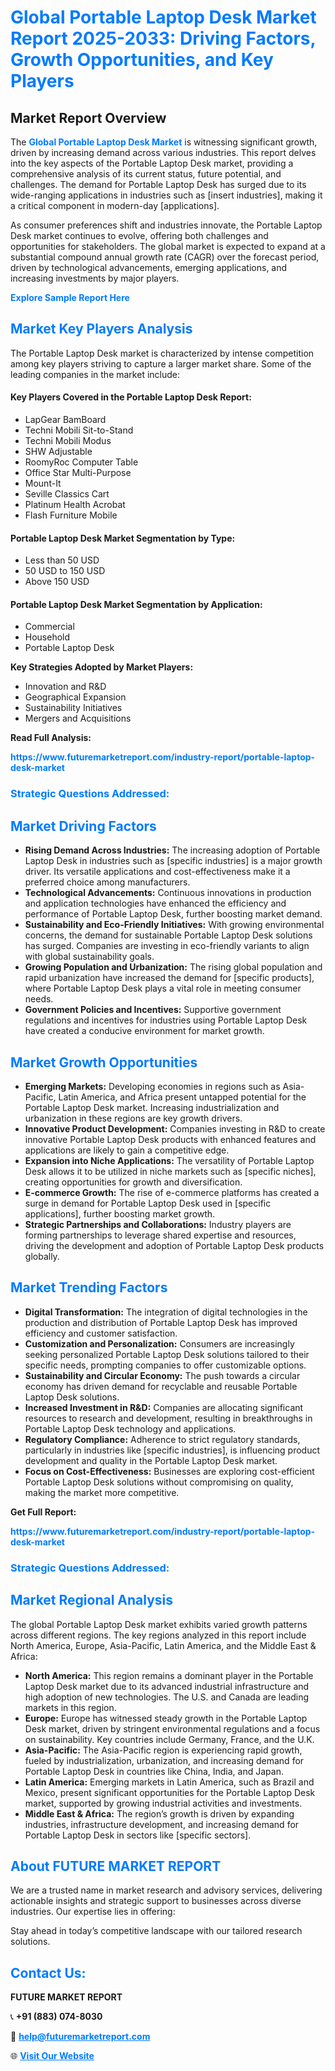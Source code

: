 <h1 style="color: #007BFF;">Global Portable Laptop Desk Market Report 2025-2033: Driving Factors, Growth Opportunities, and Key Players</h1>

<section id="overview">
<h2>Market Report Overview</h2>
<p>The <a href="https://www.futuremarketreport.com/industry-report/portable-laptop-desk-market" style="color: #007BFF; text-decoration: none;"><strong>Global Portable Laptop Desk Market</strong></a> is witnessing significant growth, driven by increasing demand across various industries. This report delves into the key aspects of the Portable Laptop Desk market, providing a comprehensive analysis of its current status, future potential, and challenges. The demand for Portable Laptop Desk has surged due to its wide-ranging applications in industries such as [insert industries], making it a critical component in modern-day [applications].</p>
<p>As consumer preferences shift and industries innovate, the Portable Laptop Desk market continues to evolve, offering both challenges and opportunities for stakeholders. The global market is expected to expand at a substantial compound annual growth rate (CAGR) over the forecast period, driven by technological advancements, emerging applications, and increasing investments by major players.</p>
</section>

<section id="overview">
<p><a href="https://www.futuremarketreport.com/request-sample/reportId=112324" style="color: #007BFF; text-decoration: none;"><strong>Explore Sample Report Here</strong></a></p>
</section>

<section id="key-players">
<h2 style="color: #007BFF;">Market Key Players Analysis</h2>
<p>The Portable Laptop Desk market is characterized by intense competition among key players striving to capture a larger market share. Some of the leading companies in the market include:</p>
<h4>Key Players Covered in the Portable Laptop Desk Report:</h4>
<ul><li>LapGear BamBoard</li><li>Techni Mobili Sit-to-Stand</li><li>Techni Mobili Modus</li><li>SHW Adjustable</li><li>RoomyRoc Computer Table</li><li>Office Star Multi-Purpose</li><li>Mount-It</li><li>Seville Classics Cart</li><li>Platinum Health Acrobat</li><li>Flash Furniture Mobile</li></ul>
<h4>Portable Laptop Desk Market Segmentation by Type:</h4>
<ul><li>Less than 50 USD</li><li>50 USD to 150 USD</li><li>Above 150 USD</li></ul>

<h4>Portable Laptop Desk Market Segmentation by Application:</h4>
<ul><li>Commercial</li><li>Household</li><li>Portable Laptop Desk</li></ul>
<p><strong>Key Strategies Adopted by Market Players:</strong></p>
<ul>
<li>Innovation and R&D</li>
<li>Geographical Expansion</li>
<li>Sustainability Initiatives</li>
<li>Mergers and Acquisitions</li>
</ul>
</section>

<section>
<p><strong>Read Full Analysis: </strong></p><a href="https://www.futuremarketreport.com/industry-report/portable-laptop-desk-market" style="color: #007BFF; text-decoration: none;"><strong>https://www.futuremarketreport.com/industry-report/portable-laptop-desk-market</strong></a>
<h3 style="color: #007BFF;">Strategic Questions Addressed:</h3>
</section>

<section id="driving-factors">
<h2 style="color: #007BFF;">Market Driving Factors</h2>
<ul>
<li><strong>Rising Demand Across Industries:</strong> The increasing adoption of Portable Laptop Desk in industries such as [specific industries] is a major growth driver. Its versatile applications and cost-effectiveness make it a preferred choice among manufacturers.</li>
<li><strong>Technological Advancements:</strong> Continuous innovations in production and application technologies have enhanced the efficiency and performance of Portable Laptop Desk, further boosting market demand.</li>
<li><strong>Sustainability and Eco-Friendly Initiatives:</strong> With growing environmental concerns, the demand for sustainable Portable Laptop Desk solutions has surged. Companies are investing in eco-friendly variants to align with global sustainability goals.</li>
<li><strong>Growing Population and Urbanization:</strong> The rising global population and rapid urbanization have increased the demand for [specific products], where Portable Laptop Desk plays a vital role in meeting consumer needs.</li>
<li><strong>Government Policies and Incentives:</strong> Supportive government regulations and incentives for industries using Portable Laptop Desk have created a conducive environment for market growth.</li>
</ul>
</section>

<section id="growth-opportunities">
<h2 style="color: #007BFF;">Market Growth Opportunities</h2>
<ul>
<li><strong>Emerging Markets:</strong> Developing economies in regions such as Asia-Pacific, Latin America, and Africa present untapped potential for the Portable Laptop Desk market. Increasing industrialization and urbanization in these regions are key growth drivers.</li>
<li><strong>Innovative Product Development:</strong> Companies investing in R&D to create innovative Portable Laptop Desk products with enhanced features and applications are likely to gain a competitive edge.</li>
<li><strong>Expansion into Niche Applications:</strong> The versatility of Portable Laptop Desk allows it to be utilized in niche markets such as [specific niches], creating opportunities for growth and diversification.</li>
<li><strong>E-commerce Growth:</strong> The rise of e-commerce platforms has created a surge in demand for Portable Laptop Desk used in [specific applications], further boosting market growth.</li>
<li><strong>Strategic Partnerships and Collaborations:</strong> Industry players are forming partnerships to leverage shared expertise and resources, driving the development and adoption of Portable Laptop Desk products globally.</li>
</ul>
</section>

<section id="trending-factors">
<h2 style="color: #007BFF;">Market Trending Factors</h2>
<ul>
<li><strong>Digital Transformation:</strong> The integration of digital technologies in the production and distribution of Portable Laptop Desk has improved efficiency and customer satisfaction.</li>
<li><strong>Customization and Personalization:</strong> Consumers are increasingly seeking personalized Portable Laptop Desk solutions tailored to their specific needs, prompting companies to offer customizable options.</li>
<li><strong>Sustainability and Circular Economy:</strong> The push towards a circular economy has driven demand for recyclable and reusable Portable Laptop Desk solutions.</li>
<li><strong>Increased Investment in R&D:</strong> Companies are allocating significant resources to research and development, resulting in breakthroughs in Portable Laptop Desk technology and applications.</li>
<li><strong>Regulatory Compliance:</strong> Adherence to strict regulatory standards, particularly in industries like [specific industries], is influencing product development and quality in the Portable Laptop Desk market.</li>
<li><strong>Focus on Cost-Effectiveness:</strong> Businesses are exploring cost-efficient Portable Laptop Desk solutions without compromising on quality, making the market more competitive.</li>
</ul>
</section>

<section>
<p><strong>Get Full Report: </strong></p><a href="https://www.futuremarketreport.com/industry-report/portable-laptop-desk-market" style="color: #007BFF; text-decoration: none;"><strong>https://www.futuremarketreport.com/industry-report/portable-laptop-desk-market</strong></a>
<h3 style="color: #007BFF;">Strategic Questions Addressed:</h3>
</section>


<section id="regional-analysis">
<h2 style="color: #007BFF;">Market Regional Analysis</h2>
<p>The global Portable Laptop Desk market exhibits varied growth patterns across different regions. The key regions analyzed in this report include North America, Europe, Asia-Pacific, Latin America, and the Middle East & Africa:</p>
<ul>
<li><strong>North America:</strong> This region remains a dominant player in the Portable Laptop Desk market due to its advanced industrial infrastructure and high adoption of new technologies. The U.S. and Canada are leading markets in this region.</li>
<li><strong>Europe:</strong> Europe has witnessed steady growth in the Portable Laptop Desk market, driven by stringent environmental regulations and a focus on sustainability. Key countries include Germany, France, and the U.K.</li>
<li><strong>Asia-Pacific:</strong> The Asia-Pacific region is experiencing rapid growth, fueled by industrialization, urbanization, and increasing demand for Portable Laptop Desk in countries like China, India, and Japan.</li>
<li><strong>Latin America:</strong> Emerging markets in Latin America, such as Brazil and Mexico, present significant opportunities for the Portable Laptop Desk market, supported by growing industrial activities and investments.</li>
<li><strong>Middle East & Africa:</strong> The region’s growth is driven by expanding industries, infrastructure development, and increasing demand for Portable Laptop Desk in sectors like [specific sectors].</li>
</ul>
</section>

<footer>
<h2 style="color: #007BFF;">About FUTURE MARKET REPORT</h2>
<p>We are a trusted name in market research and advisory services, delivering actionable insights and strategic support to businesses across diverse industries. Our expertise lies in offering:</p>

<p>Stay ahead in today’s competitive landscape with our tailored research solutions.</p>

<h2 style="color: #007BFF;">Contact Us:</h2>
<p><strong>FUTURE MARKET REPORT</strong></p>
<p>📞 <strong>+91 (883) 074-8030</strong></p>
<p>📧 <strong><a href="mailto:help@futuremarketreport.com" style="color: #007BFF;">help@futuremarketreport.com</a></strong></p>
<p>🌐 <strong><a href="https://www.futuremarketreport.com/" style="color: #007BFF;">Visit Our Website</a></strong></p>
</footer>